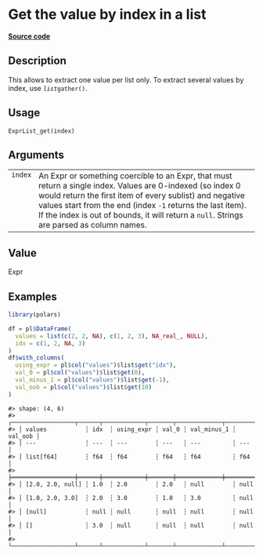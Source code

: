 
# Get the value by index in a list

[**Source code**](https://github.com/pola-rs/r-polars/tree/main/R/expr__list.R#L131)

## Description

This allows to extract one value per list only. To extract several
values by index, use <code>$list$gather()</code>.

## Usage

<pre><code class='language-R'>ExprList_get(index)
</code></pre>

## Arguments

<table>
<tr>
<td style="white-space: nowrap; font-family: monospace; vertical-align: top">
<code id="ExprList_get_:_index">index</code>
</td>
<td>
An Expr or something coercible to an Expr, that must return a single
index. Values are 0-indexed (so index 0 would return the first item of
every sublist) and negative values start from the end (index
<code>-1</code> returns the last item). If the index is out of bounds,
it will return a <code>null</code>. Strings are parsed as column names.
</td>
</tr>
</table>

## Value

Expr

## Examples

``` r
library(polars)

df = pl$DataFrame(
  values = list(c(2, 2, NA), c(1, 2, 3), NA_real_, NULL),
  idx = c(1, 2, NA, 3)
)
df$with_columns(
  using_expr = pl$col("values")$list$get("idx"),
  val_0 = pl$col("values")$list$get(0),
  val_minus_1 = pl$col("values")$list$get(-1),
  val_oob = pl$col("values")$list$get(10)
)
```

    #> shape: (4, 6)
    #> ┌──────────────────┬──────┬────────────┬───────┬─────────────┬─────────┐
    #> │ values           ┆ idx  ┆ using_expr ┆ val_0 ┆ val_minus_1 ┆ val_oob │
    #> │ ---              ┆ ---  ┆ ---        ┆ ---   ┆ ---         ┆ ---     │
    #> │ list[f64]        ┆ f64  ┆ f64        ┆ f64   ┆ f64         ┆ f64     │
    #> ╞══════════════════╪══════╪════════════╪═══════╪═════════════╪═════════╡
    #> │ [2.0, 2.0, null] ┆ 1.0  ┆ 2.0        ┆ 2.0   ┆ null        ┆ null    │
    #> │ [1.0, 2.0, 3.0]  ┆ 2.0  ┆ 3.0        ┆ 1.0   ┆ 3.0         ┆ null    │
    #> │ [null]           ┆ null ┆ null       ┆ null  ┆ null        ┆ null    │
    #> │ []               ┆ 3.0  ┆ null       ┆ null  ┆ null        ┆ null    │
    #> └──────────────────┴──────┴────────────┴───────┴─────────────┴─────────┘
